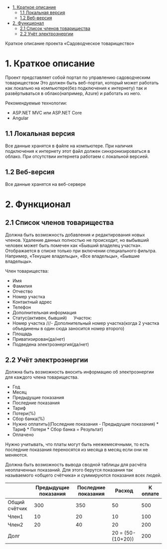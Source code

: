 - [1. Краткое описание](#1-%D0%BA%D1%80%D0%B0%D1%82%D0%BA%D0%BE%D0%B5-%D0%BE%D0%BF%D0%B8%D1%81%D0%B0%D0%BD%D0%B8%D0%B5)
    - [1.1	Локальная версия](#11-%D0%BB%D0%BE%D0%BA%D0%B0%D0%BB%D1%8C%D0%BD%D0%B0%D1%8F-%D0%B2%D0%B5%D1%80%D1%81%D0%B8%D1%8F)
    - [1.2	Веб-версия](#12-%D0%B2%D0%B5%D0%B1-%D0%B2%D0%B5%D1%80%D1%81%D0%B8%D1%8F)
- [2.	Функционал](#2-%D1%84%D1%83%D0%BD%D0%BA%D1%86%D0%B8%D0%BE%D0%BD%D0%B0%D0%BB)
    - [2.1	Список членов товарищества](#21-%D1%81%D0%BF%D0%B8%D1%81%D0%BE%D0%BA-%D1%87%D0%BB%D0%B5%D0%BD%D0%BE%D0%B2-%D1%82%D0%BE%D0%B2%D0%B0%D1%80%D0%B8%D1%89%D0%B5%D1%81%D1%82%D0%B2%D0%B0)
    - [2.2	Учёт электроэнергии](#22-%D1%83%D1%87%D1%91%D1%82-%D1%8D%D0%BB%D0%B5%D0%BA%D1%82%D1%80%D0%BE%D1%8D%D0%BD%D0%B5%D1%80%D0%B3%D0%B8%D0%B8)

Краткое описание проекта
«Садоводческое товарищество»

# 1. Краткое описание

Проект представляет собой портал по управлению садоводческим товариществом
Это должен быть веб-портал, который может работать как локально на компьютере(без подключения к интернету) так и развёртываться в облако(например, Azure) и работать из него.

Рекомендуемые технологии:
- ASP.NET MVC или ASP.NET Core
- Angular

## 1.1	Локальная версия
Все данные хранятся в файле на компьютере. При наличия подключения к интернету этот файл должен синхронизироваться в облако. При отсутствии интернета работаем с локальной версией.

## 1.2	Веб-версия
Все данные хранятся на веб-сервере

# 2.	Функционал

## 2.1	Список членов товарищества
Должна быть возможность добавления и редактирования новых членов. Удаление данных полностью не происходит, но выбывший человек может быть помечен как «Бывший владелец участка». Отображается в списке только при включении специального фильтра. Например, «Текущие владельцы», «Все владельцы», «Бывшие владельцы».

Член товарищества:
- Имя 
- Фамилия
- Отчество
- Номер участка
- Контактный адрес
- Телефон
- Дополнительная информация
- Статус(активен, бывший)
 
Участок:
- Номер участка
    ///- Дополнительный номер участка(когда 2 участка объединены в один сюда заносится номер второго)
- Площадь
- Приватизирован(да/нет)
- Подведена электроэнергия(да/нет)

## 2.2	Учёт электроэнергии
Должна быть возможность вносить информацию об электроэнергии для каждого члена товарищества.
- Год
- Месяц
- Предыдущие показания
- Последние показания
- Тариф
- Потери(%)
- Сбор банка(%)
- Нужно оплатить((Последние показания - Предыдущие показания) * Тариф * Потери * Сбор банка = Результат)
- Оплачено

Нужно учитывать, что платы могут быть неежемесячными, то есть последние показания переносятся из месяца в месяц если они не меняются.

Должна быть возможность вывода сводной таблицы для расчёта неоплаченных показаний. Для этого берутся показания так называемого «общего счётчика» и суммируются показания всех людей.

|               | Предыдущие показания | Последние показания | Расход            | К оплате |
| ------------- | -------------------- | ------------------- | ----------------- | -------- |
| Общий счётчик | 300                  | 350                 | 50                | 500      |
| Член1         | 10                   | 20                  | 10                | 100      |
| Член2         | 20                   | 40                  | 20                | 200      |
| Долг          |                      |                     | 20 = (50-(10+20)) | 200      |